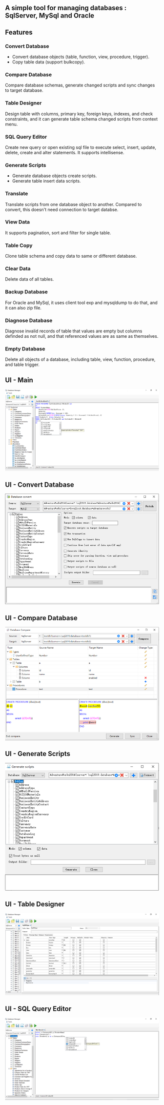 ## A simple tool for managing databases : SqlServer, MySql and Oracle

## Features
### Convert Database
 * Convert database objects (table, function, view, procedure, trigger).
 * Copy table data (support bulkcopy).
 
### Compare Database
  Compare database schemas, generate changed scripts and sync changes to target database.
 
### Table Designer
  Design table with columns, primary key, foreign keys, indexes, and check constraints, and it can generate table schema changed scripts from context menu.

### SQL Query Editor
  Create new query or open existing sql file to execute select, insert, update, delete, create and alter statements. It supports intellisense.
 
### Generate Scripts
  * Generate database objects create scripts.
  * Generate table insert data scripts.
  
### Translate
   Translate scripts from one database object to another. Compared to convert, this doesn't need connection to target databse.
   
### View Data
  It supports pagination, sort and filter for single table.
  
### Table Copy
  Clone table schema and copy data to same or different database.
  
### Clear Data
  Delete data of all tables.
  
### Backup Database
  For Oracle and MySql, it uses client tool exp and mysqldump to do that, and it can also zip file.
  
### Diagnose Database
  Diagnose invalid records of table that values are empty but columns definded as not null, and that referenced values are as same as themselves.
  
### Empty Database
  Delete all objects of a database, including table, view, function, procedure, and table trigger.

## UI - Main
![Main](https://github.com/victor-wiki/StaticResources/blob/master/StaticResources/images/projs/DatabaseManager/Main.png?raw=true&rid=2)

## UI - Convert Database
![Convert Database](https://github.com/victor-wiki/StaticResources/blob/master/StaticResources/images/projs/DatabaseManager/Convert.png?raw=true&rid=2)

## UI - Compare Database
![Compare Database](https://github.com/victor-wiki/StaticResources/blob/master/StaticResources/images/projs/DatabaseManager/Compare.png?raw=true&rid=1)

## UI - Generate Scripts
![Generate Scripts](https://github.com/victor-wiki/StaticResources/blob/master/StaticResources/images/projs/DatabaseManager/GenerateScripts.png?raw=true&rid=2)

## UI - Table Designer
![Table Designer](https://github.com/victor-wiki/StaticResources/blob/master/StaticResources/images/projs/DatabaseManager/TableDesigner.png?raw=true&rid=2)

## UI - SQL Query Editor
![SQL Query Editor](https://github.com/victor-wiki/StaticResources/blob/master/StaticResources/images/projs/DatabaseManager/QueryEditor.png?raw=true&rid=2)

